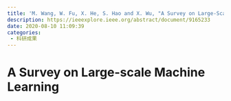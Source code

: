 ```yaml
---
title: 'M. Wang, W. Fu, X. He, S. Hao and X. Wu, "A Survey on Large-Scale Machine Learning," in IEEE Transactions on Knowledge and Data Engineering, vol. 34, no. 6, pp. 2574-2594, 1 June 2022, doi: 10.1109/TKDE.2020.3015777.'
description: https://ieeexplore.ieee.org/abstract/document/9165233
date: 2020-08-10 11:09:39
categories:
 - 科研成果
---
```

# A Survey on Large-scale Machine Learning